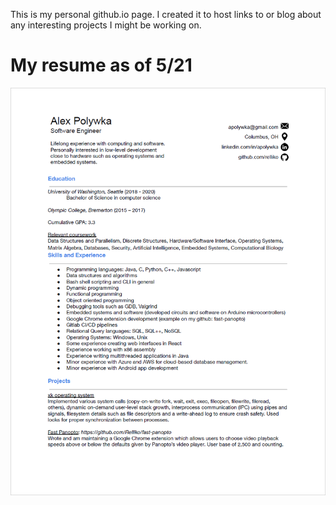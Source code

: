 This is my personal github.io page. I created it to host links to or blog about any interesting projects I might be working on.

# My resume as of 5/21
![Resume5-21](./images/Resume5-21.png)